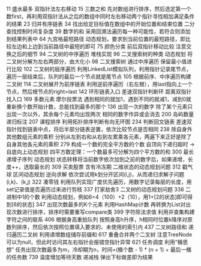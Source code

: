 11 盛水最多 双指针法左右移动
15 三数之和 先对数组进行排序，然后选定第一个数first，再利用双指针法从之后的数组中同时左右移动两个指针寻找相加满足条件的结果
23 归并有序链表
34 找出给定目标值在数组中的开始位置和结束位置 二分查找控制时间复杂度
39 数字的和 采用回溯法遍历每一种可能性，若符合则添加到结果列表中
64 九宫格最短路径 动态规划，要求到当前位置的最短路径，即比较左边和上边到当前路径中最短的即可
75 颜色分类 前后双指针移动比较 注意交换之后的细节
94 二叉树的中序遍历 堆栈实现
96 二叉搜索树的种类 动态规划 将二叉树分解为左右两部分，由大化小
98 二叉搜索树 通过中序遍历 保留最小值进行比较
102 二叉树的层序遍历 利用LinkedList模拟队列，利用指针记录尾节点，遍历一层结束后，队列的最后一个节点就是尾节点
105 根据前序、中序遍历构建二叉树
114 二叉树展开为前序链表 利用逆前序遍历（右左根），用last指向上一个节点，然后根节点的right=last
142 环形链表入口 差速双指针判断环 距离双指针找入口
169 多数元素 摩尔投票法 遇到相同的就加1，遇到不同的就减1，减到0就重新换个数开始计数，总能找到最多的那个
136 出现一次的数字 除了某个元素只出现一次以外，其余每个元素均出现两次 相同的数字作异或会消去
200 岛屿数量 递归标注
207 课程排序 利用拓扑排序判断有向无环图
234 判断回文链表 差速双指针找到链表中点，将后半部分链表逆置，依次比较节点是否相同
238 除自身外其他数组元素的乘积 分别从左到右和从右到左累乘各元素，两遍下来正好是除了自身其他各元素的乘积
279 构成一个数的完全平方数的个数 自顶向下递归超时 -> 自底向上动态规划 四平方数定理：一个数最多可分解为四个平方数的和
300 最长递增子序列 动态规划 状态转移将当前数字依次加到之前的数字后，如果递增，长度++，选取最长的
309 买卖股票 含有冷冻期 二维状态的动态规划问题
312 戳气球 区间动态规划 逆向求解 依次尝试用k划分开区间(i,j)，从而递归求解子问题(i,k)、(k,j)
322 凑零钱 利用队列实现广度优先遍历，用数字记录每层的长度，用set记录值是否遍历过来进行剪枝
337 打家劫舍3 二叉树的动态规划问题
338 二进制中1的个数 利用动态规划，例如6=4（100）+2（10），用1+[2的状态]即可得到[6的状态]
347 出现次数最多的K个元素 利用HashMap计数 再转换为List对出现次数进行排序，排序时需要重写compare类
399 字符除法求值 利用并查集构建字符之间的联系
406 根据身高重拍队列 按照身高h升序，h相同时位置k降序对原数列排序，然后依次按照位置填入要求的、未使用的索引内
437 二叉树路径和 递归遍历二叉树 利用递增数组储存前缀和
617 重叠合并两个二叉树 注意TreeNode可以为null，但此时访问其左右指针会报错空指针异常
621 任务调度 利用“桶思想” 任务出现次数最多为m，冷却期为n，时间=(桶个数 - 1) * (n + 1) + 最后一桶的任务数
739 温度增加等待天数 递减栈 弹出下标做差即为结果
